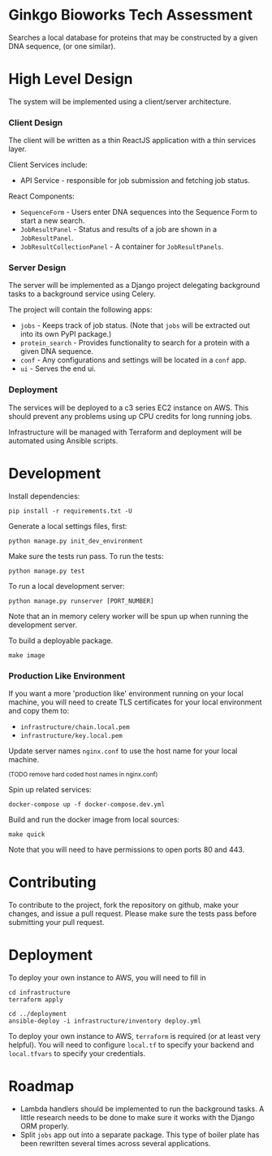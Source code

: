 Ginkgo Bioworks Tech Assessment
===============================

Searches a local database for proteins that may be constructed by a
given DNA sequence, (or one similar).


High Level Design
=================

The system will be implemented using a client/server architecture.

### Client Design ####

The client will be written as a thin ReactJS application with a thin services layer.

Client Services include:

* API Service - responsible for job submission and fetching job status.

React Components:

* `SequenceForm` - Users enter DNA sequences into the Sequence Form to start a new search.
* `JobResultPanel` - Status and results of a job are shown in a `JobResultPanel`.
* `JobResultCollectionPanel` - A container for `JobResultPanels`.

### Server Design ###

The server will be implemented as a Django project delegating background tasks
to a background service using Celery.

The project will contain the following apps:

* `jobs` - Keeps track of job status. (Note that `jobs` will be extracted out into 
  its own PyPI package.)
* `protein_search` - Provides functionality to search for a protein with a given
  DNA sequence.
* `conf` - Any configurations and settings will be located in a `conf` app.
* `ui` - Serves the end ui.

### Deployment ###

The services will be deployed to a c3 series EC2 instance on AWS. This should prevent
any problems using up CPU credits for long running jobs.

Infrastructure will be managed with Terraform and deployment
will be automated using Ansible scripts.


Development
===========

Install dependencies:

    pip install -r requirements.txt -U

Generate a local settings files, first:

    python manage.py init_dev_environment

Make sure the tests run pass. To run the tests:

    python manage.py test

To run a local development server:

    python manage.py runserver [PORT_NUMBER]

Note that an in memory celery worker will be spun up when running the development server.

To build a deployable package.

    make image

### Production Like Environment ###

If you want a more 'production like' environment running on your local machine, you will
need to create TLS certificates for your local environment and copy them to:

* `infrastructure/chain.local.pem`
* `infrastructure/key.local.pem`

Update server names `nginx.conf` to use the host name for your local machine.

<small>(TODO remove hard coded host names in nginx.conf)</small>

Spin up related services:

    docker-compose up -f docker-compose.dev.yml

Build and run the docker image from local sources:

    make quick

Note that you will need to have permissions to open ports 80 and 443.


Contributing
============

To contribute to the project, fork the repository on github, make your changes, and issue a pull request. Please make sure the tests pass before submitting your pull request.


Deployment
==========

To deploy your own instance to AWS, you will need to fill in 

    cd infrastructure
    terraform apply

    cd ../deployment
    ansible-deploy -i infrastructure/inventory deploy.yml


To deploy your own instance to AWS, `terraform` is required (or at least very helpful). You
will need to configure `local.tf` to specify your backend and `local.tfvars` to specify your
credentials.


Roadmap
=======

* Lambda handlers should be implemented to run the background tasks. A little research needs
  to be done to make sure it works with the Django ORM properly.
* Split `jobs` app out into a separate package. This type of boiler plate has been rewritten
  several times across several applications.
